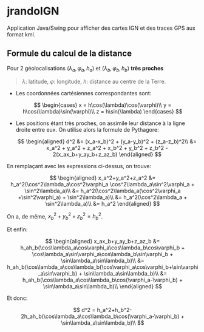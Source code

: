 # jrandoIGN

Application Java/Swing pour afficher des cartes IGN et des traces GPS aux format kml.

## Formule du calcul de la distance

Pour 2 géolocalisations ($\lambda_a, \varphi_a, h_a$)  et ($\lambda_b, \varphi_b, h_b$) **très proches** 

> $\lambda$: latitude, $\varphi$: longitude, $h$: distance au centre de la Terre.

- Les coordonnées cartésiennes correspondantes sont:

$$
\begin{cases}
x = h\cos(\lambda)\cos(\varphi)\\
y = h\cos(\lambda)\sin(\varphi)\\
z = h\sin(\lambda)
\end{cases}
$$

- Les positions étant très proches, on assimile leur distance à la ligne droite entre eux. On utilise alors la formule de Pythagore: 
  
  $$
  \begin{aligned}
d^2 &= (x_a-x_b)^2 + (y_a-y_b)^2 + (z_a-z_b)^2\\
&= x_a^2 + y_a^2 + z_a^2 + x_b^2 + y_b^2 + z_b^2 - 2(x_ax_b+y_ay_b+z_az_b)
\end{aligned}
  $$

En remplaçant avec les expressions ci-dessus, on trouve:

$$
\begin{aligned}
x_a^2+y_a^2+z_a^2 &= h_a^2(\cos^2\lambda_a\cos^2\varphi_a \cos^2\lambda_a\sin^2\varphi_a + \sin^2\lambda_a)\\
  &= h_a^2(\cos^2\lambda_a(\cos^2\varphi_a +\sin^2\varphi_a) + \sin^2\lambda_a)\\
  &= h_a^2(\cos^2\lambda_a + \sin^2\lambda_a)\\
  &= h_a^2
\end{aligned}
$$

On a, de même, $x_b^2 + y_b^2 + z_b^2 = h_b^2$.

Et enfin:

$$
\begin{aligned}
x_ax_b+y_ay_b+z_az_b &= h_ah_b(\cos\lambda_a\cos\varphi_a\cos\lambda_b\cos\varphi_b + \cos\lambda_a\sin\varphi_a\cos\lambda_b\sin\varphi_b + \sin\lambda_a\sin\lambda_b)\\
&= h_ah_b(\cos\lambda_a\cos\lambda_b(\cos\varphi_a\cos\varphi_b+\sin\varphi_a\sin\varphi_b) + \sin\lambda_a\sin\lambda_b)\\
&= 
h_ah_b(\cos\lambda_a\cos\lambda_b\cos(\varphi_a-\varphi_b) + \sin\lambda_a\sin\lambda_b)\\
\end{aligned}
$$

Et donc:

$$
d^2 = h_a^2+h_b^2-2h_ah_b(\cos\lambda_a\cos\lambda_b\cos(\varphi_a-\varphi_b) + \sin\lambda_a\sin\lambda_b)\\
$$


